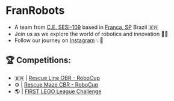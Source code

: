 # FranRobots
- A team from [C.E. SESI-109](https://franca.sesisp.org.br/) based in [Franca, SP](https://www.franca.sp.gov.br/) Brazil 🇧🇷
- Join us as we explore the world of robotics and innovation 🚀🔧
- Follow our journey on [Instagram](https://www.instagram.com/fran_robots/) 💡🤖

## 🏆 Competitions:
  -  🇧🇷   | [Rescue Line OBR - RoboCup](https://www.obr.org.br/)
  - ⚙️ | [Rescue Maze CBR - RoboCup](https://www.cbrobotica.org/)
  - 🌎 | [FIRST LEGO League Challenge](https://www.firstlegoleague.org/)
